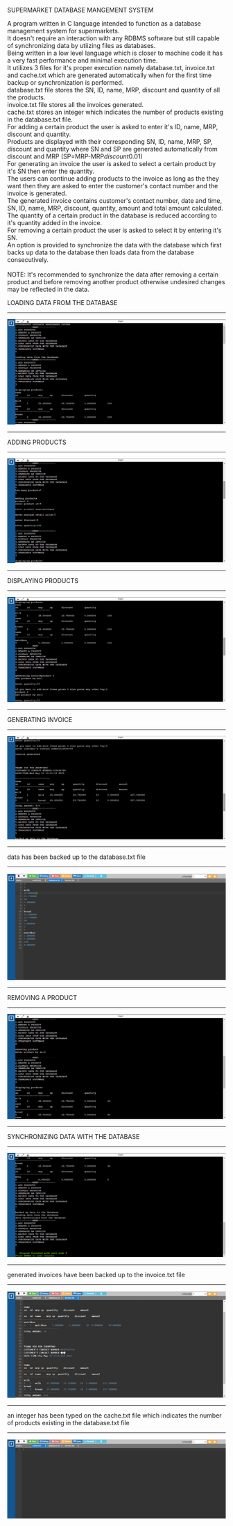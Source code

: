 SUPERMARKET DATABASE MANGEMENT SYSTEM

A program written in C language intended to function as a database management system for supermarkets.<br>
It doesn't require an interaction with any RDBMS software but still capable of synchronizing data by utiizing files as databases.<br>
Being written in a low level language which is closer to machine code it has a very fast performance and minimal execution time.<br>
It utilizes 3 files for it's proper execution namely database.txt, invoice.txt and cache.txt which are generated automatically when for the first time backup or synchronization is performed.<br>
database.txt file stores the SN, ID, name, MRP, discount and quantity of all the products.<br>
invoice.txt file stores all the invoices generated.<br>
cache.txt stores an integer which indicates the number of products existing in the database.txt file.<br>
For adding a certain product the user is asked to enter it's ID, name, MRP, discount and quantity.<br>
Products are displayed with their corresponding SN, ID, name, MRP, SP, discount and quantity where SN and SP are generated automatically from discount and MRP (SP=MRP-MRP*discount*0.01)<br>
For generating an invoice the user is asked to select a certain product by it's SN then enter the quantity.<br>
The users can continue adding products to the invoice as long as the they want then they are asked to enter the customer's contact number and the invoice is generated.<br>
The generated invoice contains customer's contact number, date and time, SN, ID, name, MRP, discount, quantity, amount and total amount calculated.<br>
The quantity of a certain product in the database is reduced according to it's quantity added in the invoice.<br>
For removing a certain product the user is asked to select it by entering it's SN.<br>
An option is provided to synchronize the data with the database which first backs up data to the database then loads data from the database consecutively.<br>
<br>NOTE: It's recommended to synchronize the data after removing a certain product and before removing another product otherwise undesired changes may be reflected in the data.
<p>
LOADING DATA FROM THE DATABASE
</p>
<hr>
<img src="output/load.png" id="1">

<hr>

<p>
ADDING PRODUCTS
</p>
<hr>
<img src="output/add.png" id="2">

<hr>

<p>
DISPLAYING PRODUCTS
</p>
<hr>
<img src="output/display.png" id="3">

<hr>

<p>
GENERATING INVOICE
</p>
<hr>
<img src="output/bill.png" id="4">

<hr>

<p>
data has been backed up to the database.txt file
</p>
<hr>
<img src="output/db.png" id="5">

<hr>

<p>
REMOVING A PRODUCT
</p>
<hr>
<img src="output/pop.png" id="6">

<hr>

<p>
SYNCHRONIZING DATA WITH THE DATABASE
</p>
<hr>
<img src="output/sync.png" id="7">

<hr>

<p>
generated invoices have been backed up to the invoice.txt file
</p>
<hr>
<img src="output/invoice.png" id="8">

<hr>

<p>
an integer has been typed on the cache.txt file which indicates the number of products existing in the database.txt file
</p>
<hr>
<img src="output/cache.png" id="9">
